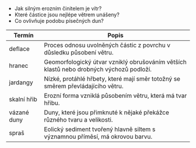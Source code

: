 
- Jak silným erozním činitelem je vítr?
- Které částice jsou nejlépe větrem unášeny?
- Co ovlivňuje podobu písečných dun?



| Termín            | Popis                                                                                      |
|-------------------|---------------------------------------------------------------------------------------------|
| deflace           | Proces odnosu uvolněných částic z povrchu v důsledku působení větru.                        |
| hranec            | Geomorfologický útvar vzniklý obrušováním větších klastů nebo drobných výchozů podloží.     |
| jardangy          | Nízké, protáhlé hřbety, které mají směr totožný se směrem převládajícího větru.             |
| skalní hřib       | Erozní forma vzniklá působením větru, která má tvar hřibu.                                  |
| vázané duny       | Duny, které jsou přimknuté k nějaké překážce různého tvaru a velikosti.                    |
| spraš             | Eolický sediment tvořený hlavně siltem s významnou příměsí, má okrovou barvu.               |